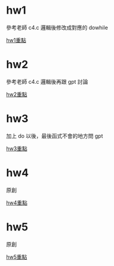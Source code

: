# hw1
參考老師 c4.c 邏輯後修改成對應的 dowhile

[hw1重點](./hw1/README.md)

# hw2
參考老師 c4.c 邏輯後再跟 gpt 討論

[hw2重點](./hw2/README.md)

# hw3
加上 do 以後，最後函式不會的地方問 gpt

[hw3重點](./hw3/README.md)

# hw4
原創

[hw4重點](./hw4/README.md)

# hw5
原創

[hw5重點](./hw5/README.md)
